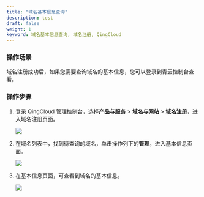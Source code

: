 ```yaml
---
title: "域名基本信息查询"
description: test
draft: false
weight: 1
keyword: 域名基本信息查询, 域名注册, QingCloud
---
```




### 操作场景

域名注册成功后，如果您需要查询域名的基本信息，您可以登录到青云控制台查看。

### 操作步骤

1. 登录 QingCloud 管理控制台，选择**产品与服务** > **域名与网站** > **域名注册**，进入域名注册页面。

   ![](../../_images/dn_service.png)

2. 在域名列表中，找到待查询的域名，单击操作列下的**管理**，进入基本信息页面。

   ![](../../_images/dn_list.png)

3. 在基本信息页面，可查看到域名的基本信息。

   ![](../../_images/dn_basic_info.png)

